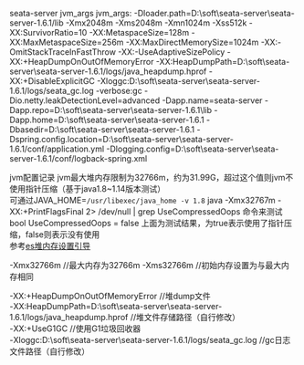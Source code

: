 seata-server jvm_args
jvm_args: 
-Dloader.path=D:\soft\seata-server\seata-server-1.6.1/lib
-Xmx2048m 
-Xms2048m 
-Xmn1024m 
-Xss512k 
-XX:SurvivorRatio=10 
-XX:MetaspaceSize=128m 
-XX:MaxMetaspaceSize=256m 
-XX:MaxDirectMemorySize=1024m 
-XX:-OmitStackTraceInFastThrow 
-XX:-UseAdaptiveSizePolicy 
-XX:+HeapDumpOnOutOfMemoryError 
-XX:HeapDumpPath=D:\soft\seata-server\seata-server-1.6.1/logs/java_heapdump.hprof 
-XX:+DisableExplicitGC 
-Xloggc:D:\soft\seata-server\seata-server-1.6.1/logs/seata_gc.log 
-verbose:gc 
-Dio.netty.leakDetectionLevel=advanced 
-Dapp.name=seata-server 
-Dapp.repo=D:\soft\seata-server\seata-server-1.6.1\lib 
-Dapp.home=D:\soft\seata-server\seata-server-1.6.1 
-Dbasedir=D:\soft\seata-server\seata-server-1.6.1 
-Dspring.config.location=D:\soft\seata-server\seata-server-1.6.1/conf/application.yml 
-Dlogging.config=D:\soft\seata-server\seata-server-1.6.1/conf/logback-spring.xml  


jvm配置记录
jvm最大堆内存限制为32766m，约为31.99G，超过这个值则jvm不使用指针压缩（基于java1.8~1.14版本测试）  
可通过JAVA_HOME=`/usr/libexec/java_home -v 1.8` java -Xmx32767m -XX:+PrintFlagsFinal 2> /dev/null | grep UseCompressedOops  命令来测试
     bool UseCompressedOops   = false
     上面为测试结果，为true表示使用了指针压缩，false则表示没有使用  
     参考[es堆内存设置引导](https://www.elastic.co/guide/en/elasticsearch/guide/master/heap-sizing.html#_give_less_than_half_your_memory_to_lucene)
     
-Xmx32766m //最大内存为32766m
-Xms32766m //初始内存设置为与最大内存相同  

-XX:+HeapDumpOnOutOfMemoryError //堆dump文件  
-XX:HeapDumpPath=D:\soft\seata-server\seata-server-1.6.1/logs/java_heapdump.hprof //堆文件存储路径（自行修改）  
-XX:+UseG1GC //使用G1垃圾回收器  
-Xloggc:D:\soft\seata-server\seata-server-1.6.1/logs/seata_gc.log //gc日志文件路径（自行修改）  
